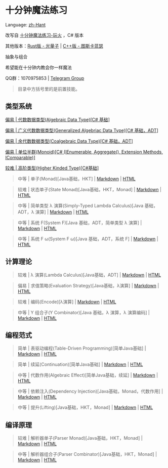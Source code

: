 # 十分钟魔法练习

Language: [zh-Hant](readme_zh-Hant.md)

改写自 [十分钟魔法练习-玩火](https://github.com/goldimax/magic-in-ten-mins) ，C# 版本

其他版本：[Rust版 - 光量子](https://github.com/PhotonQuantum/magic-in-ten-mins-rs) | [C++版 - 图斯卡蓝瑟](https://github.com/tusikalanse/magic-in-ten-mins-cpp)

抽象与组合

希望能在十分钟内教会你一样魔法

QQ群：1070975853 | [Telegram Group](https://t.me/joinchat/Gla40h2ZvlSrqImOMaMUEA)

> 目录中方括号里的是前置技能。

## 类型系统

[偏易 | 代数数据类型(Algebraic Data Type)[C# 基础]](doc/ADT.md)

[偏易 | 广义代数数据类型(Generalized Algebriac Data Type)[C# 基础，ADT]](doc/GADT.md)

[偏易 | 余代数数据类型(Coalgebraic Data Type)[C# 基础，ADT]](doc/CoData.md)

[偏易 | 单位半群(Monoid)[C# (IEnumerable, Aggregate(), Extension Methods, IComparable)]](doc/Monoid.md)

[较难 | 高阶类型(Higher Kinded Type)[C#基础]](doc/HKT.md)

> 中等 | 单子(Monad)[Java基础，HKT] |
> [Markdown](doc/Monad.md) |
> [HTML](https://goldimax.github.io/magic-in-ten-mins/html/Monad.html)

> 较难 | 状态单子(State Monad)[Java基础，HKT，Monad] |
> [Markdown](doc/StateMonad.md) |
> [HTML](https://goldimax.github.io/magic-in-ten-mins/html/StateMonad.html)

> 中等 | 简单类型 λ 演算(Simply-Typed Lambda Calculus)[Java 基础，ADT，λ 演算] |
> [Markdown](doc/STLC.md) |
> [HTML](https://goldimax.github.io/magic-in-ten-mins/html/STLC.html)

> 中等 | 系统 F(System F)[Java 基础，ADT，简单类型 λ 演算] |
> [Markdown](doc/SystemF.md) |
> [HTML](https://goldimax.github.io/magic-in-ten-mins/html/SystemF.html)

> 中等 | 系统 F ω(System F ω)[Java 基础，ADT，系统 F] |
> [Markdown](doc/SysFO.md) | 
> [HTML](https://goldimax.github.io/magic-in-ten-mins/html/SysFO.html)

## 计算理论

> 较难 | λ 演算(Lambda Calculus)[Java基础，ADT] |
> [Markdown](doc/Lambda.md) |
> [HTML](https://goldimax.github.io/magic-in-ten-mins/html/Lambda.html)

> 偏易 | 求值策略(Evaluation Strategy)[Java基础，λ演算] |
> [Markdown](doc/EvalStrategy.md) |
> [HTML](https://goldimax.github.io/magic-in-ten-mins/html/EvalStrategy.html)

> 较难 | 编码(Encode)[λ演算] |
> [Markdown](doc/Encode.md) |
> [HTML](https://goldimax.github.io/magic-in-ten-mins/html/Encode.html)

> 中等 | Y 组合子(Y Combinator)[Java 基础，λ 演算，λ 演算编码] |
> [Markdown](doc/YCombinator.md) |
> [HTML](https://goldimax.github.io/magic-in-ten-mins/html/YCombinator.html)

## 编程范式

>简单 | 表驱动编程(Table-Driven Programming)[简单Java基础] |
[Markdown](doc/TableDriven.md) |
[HTML](https://goldimax.github.io/magic-in-ten-mins/html/TableDriven.html)

> 简单 | 续延(Continuation)[简单Java基础] |
> [Markdown](doc/Continuation.md) |
> [HTML](https://goldimax.github.io/magic-in-ten-mins/html/Continuation.html)

> 中等 | 代数作用(Algebraic Effect)[简单Java基础，续延] |
> [Markdown](doc/Algeff.md) |
> [HTML](https://goldimax.github.io/magic-in-ten-mins/html/Algeff.html)

> 中等 | 依赖注入(Dependency Injection)[Java基础，Monad，代数作用] |
> [Markdown](doc/DepsInj.md) |
> [HTML](https://goldimax.github.io/magic-in-ten-mins/html/DepsInj.html)

> 中等 | 提升(Lifting)[Java基础，HKT，Monad] |
> [Markdown](doc/Lifting.md) |
> [HTML](https://goldimax.github.io/magic-in-ten-mins/html/Lifting.html)

## 编译原理

> 较难 | 解析器单子(Parser Monad)[Java基础，HKT，Monad] |
> [Markdown](doc/ParserM.md) |
> [HTML](https://goldimax.github.io/magic-in-ten-mins/html/ParserM.html)

> 中等 | 解析器组合子(Parser Combinator)[Java基础，HKT，Monad] |
> [Markdown](doc/Parsec.md) |
> [HTML](https://goldimax.github.io/magic-in-ten-mins/html/Parsec.html)